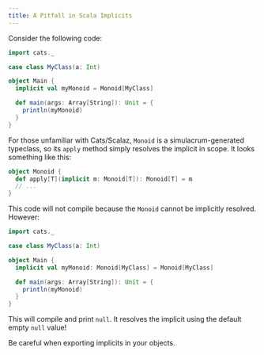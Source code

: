 ```yaml
---
title: A Pitfall in Scala Implicits
---
```


Consider the following code:

```scala
import cats._

case class MyClass(a: Int)

object Main {
  implicit val myMonoid = Monoid[MyClass]

  def main(args: Array[String]): Unit = {
    println(myMonoid)
  }
}
```

For those unfamiliar with Cats/Scalaz, `Monoid` is a simulacrum-generated typeclass, so its `apply` method simply resolves the implicit in scope. It looks something like this:

```scala
object Monoid {
  def apply[T](implicit m: Monoid[T]): Monoid[T] = m
  // ...
}
```

This code will not compile because the `Monoid` cannot be implicitly resolved. However:

```scala
import cats._

case class MyClass(a: Int)

object Main {
  implicit val myMonoid: Monoid[MyClass] = Monoid[MyClass]

  def main(args: Array[String]): Unit = {
    println(myMonoid)
  }
}
```

This will compile and print `null`. It resolves the implicit using the default empty `null` value!

Be careful when exporting implicits in your objects.
